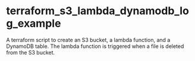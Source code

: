 # terraform_s3_lambda_dynamodb_log_example
A terraform script to create an S3 bucket, a lambda function, and a DynamoDB table.  The lambda function is triggered when a file is deleted from the S3 bucket.
